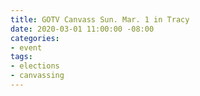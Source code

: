 ```yaml
---
title: GOTV Canvass Sun. Mar. 1 in Tracy
date: 2020-03-01 11:00:00 -08:00
categories:
- event
tags:
- elections
- canvassing
---
```


